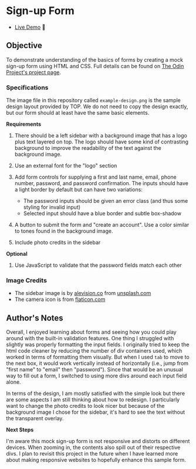 # Sign-up Form

* [Live Demo](https://ajwjung.github.io/sign-up-form/) :star2:

## Objective

To demonstrate understanding of the basics of forms by creating a mock sign-up form using HTML and CSS. Full details can be found on [The Odin Project's project page](https://www.theodinproject.com/lessons/node-path-intermediate-html-and-css-sign-up-form).

### Specifications

The image file in this repository called `example-design.png` is the sample design layout provided by TOP. We do not need to copy the design exactly, but our form should at least have the same basic elements.

**Requirements**

1. There should be a left sidebar with a background image that has a logo plus text layered on top. The logo should have some kind of contrasting background to improve the readability of the text against the background image.

2. Use an external font for the "logo" section

3. Add form controls for supplying a first and last name, email, phone number, password, and password confirmation. The inputs should have a light border by default but can have two variations:
    * The password inputs should be given an error class (and thus some styling for invalid input)
    * Selected input should have a blue border and subtle box-shadow

4. A button to submit the form and "create an account". Use a color similar to tones found in the background image.

5. Include photo credits in the sidebar

**Optional**

1. Use JavaScript to validate that the password fields match each other

### Image Credits

* The sidebar image is by [alevision.co](https://unsplash.com/@alevisionco) from [unsplash.com](https://unsplash.com/)
* The camera icon is from [flaticon.com](https://www.flaticon.com/free-icon/camera_1998342)

## Author's Notes

Overall, I enjoyed learning about forms and seeing how you could play around with the built-in validation features. One thing I struggled with slightly was properly formatting the input fields. I originally tried to keep the html code cleaner by reducing the number of div containers used, which worked in terms of formatting them visually. But when I used `tab` to move to the next box, it would work vertically instead of horizontally (i.e., jump from "first name" to "email" then "password"). Since that would be an unusual way to fill out a form, I switched to using more divs around each input field alone.

In terms of the design, I am mostly satisfied with the simple look but there are some aspects I am still thinking about how to redesign. I particularly want to change the photo credits to look nicer but because of the background image I chose for the sidebar, it's hard to see the text without the transparent overlay.

**Next Steps**

I'm aware this mock sign-up form is not responsive and distorts on different devices. When zooming in, the contents also spill out of their respective divs. I plan to revisit this project in the future when I have learned more about making responsive websites to hopefully enhance this sample form.
